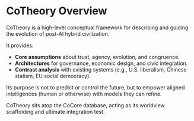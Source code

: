# CoTheory Overview
CoTheory is a high-level conceptual framework for describing and guiding the evolution of post-AI hybrid civilization.

It provides:
- **Core assumptions** about trust, agency, evolution, and congruence.
- **Architectures** for governance, economic design, and civic integration.
- **Contrast analysis** with existing systems (e.g., U.S. liberalism, Chinese statism, EU social democracy).

Its purpose is not to predict or control the future, but to empower aligned intelligences (human or otherwise) with models they can refine.

CoTheory sits atop the CoCore database, acting as its worldview scaffolding and ultimate integration test.
